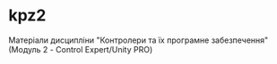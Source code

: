 # kpz2
Матеріали дисципліни "Контролери та їх програмне забезпечення" (Модуль 2 - Control Expert/Unity PRO)
